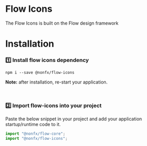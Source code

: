 # Flow Icons

The Flow Icons is built on the Flow design framework

# Installation

### 1️⃣ Install flow icons dependency

```
npm i --save @nonfx/flow-icons
```

**Note:** after installation, re-start your application.

<br>

### 2️⃣ Import flow-icons into your project

Paste the below snippet in your project and add your application startup/runtime code to it.

```javascript
import "@nonfx/flow-core";
import "@nonfx/flow-icons";
```

<br>
